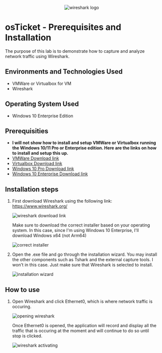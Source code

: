 <p align="center">
<img src="https://i.imgur.com/3RwLv3c.png" alt="wireshark logo"/>
</p>

<h1>osTicket - Prerequisites and Installation</h1>

The purpose of this lab is to demonstrate how to capture and analyze network traffic using Wireshark.

<h2>Environments and Technologies Used</h2>

- VMWare or Virtualbox for VM
- Wireshark

<h2>Operating System Used</h2>

- Windows 10 Enterprise Edition

<h2>Prerequisities</h2>

- **I will not show how to install and setup VMWare or Virtualbox running the Windows 10/11 Pro or Enterprise edition. Here are the links on how to install and setup this up.**
- <a href="https://knowledge.broadcom.com/external/article/344595/downloading-and-installing-vmware-workst.html" target="_blank">VMWare Download link</a>
- <a href="https://www.virtualbox.org/wiki/Downloads" target="_blank">Virtualbox Download link</a>
- <a href="https://drive.google.com/file/d/1gyYBmOUnoNJiZQi3vncEkILpBNRA1fHU/view?usp=sharing" target="_blank">Windows 10 Pro Download link</a>
- <a href="https://drive.google.com/drive/folders/1hHvZopC54WQNf1yKBCvyFgn1ZHj8w4Qc?usp=sharing" target="_blank">Windows 10 Enterprise Download link</a>

<h2>Installation steps</h2>

1. First download Wireshark using the following link: https://www.wireshark.org/

   <img src="https://i.imgur.com/3RwLv3c.png" alt="wireshark download link"/>

   Make sure to download the correct installer based on your operating system. In this case, since I'm using Windows 10 Enterprise, I'll download Windows x64 (not Arm64)

   <img src="https://i.imgur.com/5Ykwz63.png" alt="correct installer" />
  

2. Open the .exe file and go through the installation wizard. You may install the other components such as Tshark and the external capture tools. I won't in this case. Just make sure that Wireshark is selected to install. 

   <img src="https://i.imgur.com/twXzSph.png" alt="installation wizard" />

<h2>How to use</h2>

1. Open Wireshark and click Ethernet0, which is where network traffic is occuring.

   <img src="https://i.imgur.com/PX9bMsr.png" alt="opening wireshark" />

   Once Ethernet0 is opened, the application will record and display all the traffic that is occuring at the moment and will continue to do so until stop is clicked.

   <img src="https://i.imgur.com/k6gcXyr.png" alt="wireshark activating" />
